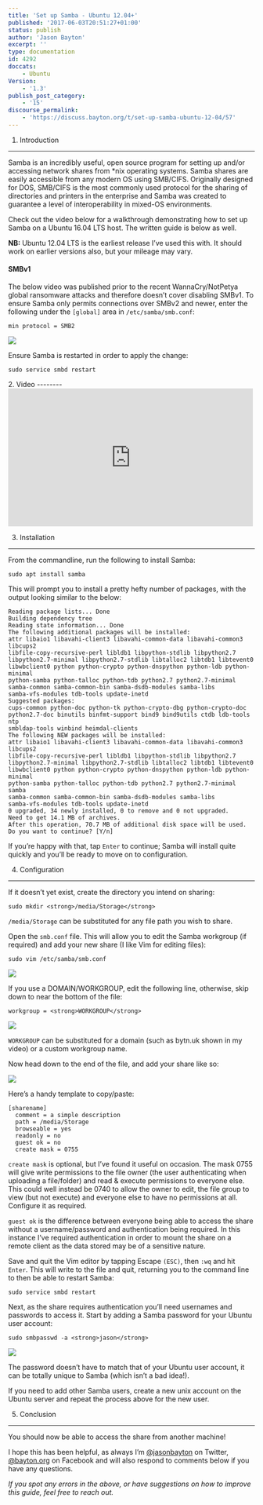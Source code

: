 ```yaml
---
title: 'Set up Samba - Ubuntu 12.04+'
published: '2017-06-03T20:51:27+01:00'
status: publish
author: 'Jason Bayton'
excerpt: ''
type: documentation
id: 4292
doccats:
    - Ubuntu
Version:
    - '1.3'
publish_post_category:
    - '15'
discourse_permalink:
    - 'https://discuss.bayton.org/t/set-up-samba-ubuntu-12-04/57'
---
```

1. Introduction
---------------

Samba is an incredibly useful, open source program for setting up and/or accessing network shares from \*nix operating systems. Samba shares are easily accessible from any modern OS using SMB/CIFS. Originally designed for DOS, SMB/CIFS is the most commonly used protocol for the sharing of directories and printers in the enterprise and Samba was created to guarantee a level of interoperability in mixed-OS environments.

Check out the video below for a walkthrough demonstrating how to set up Samba on a Ubuntu 16.04 LTS host. The written guide is below as well.

**NB:** Ubuntu 12.04 LTS is the earliest release I’ve used this with. It should work on earlier versions also, but your mileage may vary.

<div class="callout callout-danger"> 

#### SMBv1

The below video was published prior to the recent WannaCry/NotPetya global ransomware attacks and therefore doesn’t cover disabling SMBv1. To ensure Samba only permits connections over SMBv2 and newer, enter the following under the `[global]` area in `/etc/samba/smb.conf`:

`min protocol = SMB2`

[![](https://r2_worker.bayton.workers.dev/uploads/2017/06/disable_smbv1.png)](https://r2_worker.bayton.workers.dev/uploads/2017/06/disable_smbv1.png)

Ensure Samba is restarted in order to apply the change:

`sudo service smbd restart`

</div>2. Video
--------

<iframe allow="accelerometer; autoplay; encrypted-media; gyroscope; picture-in-picture" allowfullscreen="" frameborder="0" height="281" loading="lazy" src="https://www.youtube.com/embed/Ns6fuS8nXN4?feature=oembed" title="Install and configure Samba - Ubuntu 16.04 LTS" width="500"></iframe>

3. Installation
---------------

From the commandline, run the following to install Samba:

`sudo apt install samba`

This will prompt you to install a pretty hefty number of packages, with the output looking similar to the below:

```
Reading package lists... Done
Building dependency tree
Reading state information... Done
The following additional packages will be installed:
attr libaio1 libavahi-client3 libavahi-common-data libavahi-common3 libcups2
libfile-copy-recursive-perl libldb1 libpython-stdlib libpython2.7
libpython2.7-minimal libpython2.7-stdlib libtalloc2 libtdb1 libtevent0
libwbclient0 python python-crypto python-dnspython python-ldb python-minimal
python-samba python-talloc python-tdb python2.7 python2.7-minimal
samba-common samba-common-bin samba-dsdb-modules samba-libs
samba-vfs-modules tdb-tools update-inetd
Suggested packages:
cups-common python-doc python-tk python-crypto-dbg python-crypto-doc
python2.7-doc binutils binfmt-support bind9 bind9utils ctdb ldb-tools ntp
smbldap-tools winbind heimdal-clients
The following NEW packages will be installed:
attr libaio1 libavahi-client3 libavahi-common-data libavahi-common3 libcups2
libfile-copy-recursive-perl libldb1 libpython-stdlib libpython2.7
libpython2.7-minimal libpython2.7-stdlib libtalloc2 libtdb1 libtevent0
libwbclient0 python python-crypto python-dnspython python-ldb python-minimal
python-samba python-talloc python-tdb python2.7 python2.7-minimal samba
samba-common samba-common-bin samba-dsdb-modules samba-libs
samba-vfs-modules tdb-tools update-inetd
0 upgraded, 34 newly installed, 0 to remove and 0 not upgraded.
Need to get 14.1 MB of archives.
After this operation, 70.7 MB of additional disk space will be used.
Do you want to continue? [Y/n]
```

If you’re happy with that, tap `Enter` to continue; Samba will install quite quickly and you’ll be ready to move on to configuration.

4. Configuration
----------------

If it doesn’t yet exist, create the directory you intend on sharing:

`sudo mkdir <strong>/media/Storage</strong>`

`/media/Storage` can be substituted for any file path you wish to share.

Open the `smb.conf` file. This will allow you to edit the Samba workgroup (if required) and add your new share (I like Vim for editing files):

`sudo vim /etc/samba/smb.conf`

[![](https://r2_worker.bayton.workers.dev/uploads/2017/01/sambaconf.png)](https://r2_worker.bayton.workers.dev/uploads/2017/01/sambaconf.png)

If you use a DOMAIN/WORKGROUP, edit the following line, otherwise, skip down to near the bottom of the file:

`workgroup = <strong>WORKGROUP</strong>`

[![](https://r2_worker.bayton.workers.dev/uploads/2017/01/workgroup.png)](https://r2_worker.bayton.workers.dev/uploads/2017/01/workgroup.png)

`WORKGROUP` can be substituted for a domain (such as bytn.uk shown in my video) or a custom workgroup name.

Now head down to the end of the file, and add your share like so:

[![](https://r2_worker.bayton.workers.dev/uploads/2017/01/shareinsert.png)](https://r2_worker.bayton.workers.dev/uploads/2017/01/shareinsert.png)

Here’s a handy template to copy/paste:

```
[sharename]
  comment = a simple description
  path = /media/Storage
  browseable = yes
  readonly = no
  guest ok = no
  create mask = 0755
```

`create mask` is optional, but I’ve found it useful on occasion. The mask 0755 will give write permissions to the file owner (the user authenticating when uploading a file/folder) and read &amp; execute permissions to everyone else. This could well instead be 0740 to allow the owner to edit, the file group to view (but not execute) and everyone else to have no permissions at all. Configure it as required.

`guest ok` is the difference between everyone being able to access the share without a username/password and authentication being required. In this instance I’ve required authentication in order to mount the share on a remote client as the data stored may be of a sensitive nature.

Save and quit the Vim editor by tapping Escape `(ESC)`, then `:wq` and hit `Enter`. This will write to the file and quit, returning you to the command line to then be able to restart Samba:

`sudo service smbd restart`

Next, as the share requires authentication you’ll need usernames and passwords to access it. Start by adding a Samba password for your Ubuntu user account:

`sudo smbpasswd -a <strong>jason</strong>`

[![](https://r2_worker.bayton.workers.dev/uploads/2017/01/passwd.png)](https://r2_worker.bayton.workers.dev/uploads/2017/01/passwd.png)

The password doesn’t have to match that of your Ubuntu user account, it can be totally unique to Samba (which isn’t a bad idea!).

If you need to add other Samba users, create a new unix account on the Ubuntu server and repeat the process above for the new user.

5. Conclusion
-------------

You should now be able to access the share from another machine!

I hope this has been helpful, as always I’m [@jasonbayton](https://twitter.com/jasonbayton) on Twitter, [@bayton.org](https://facebook.com/bayton.org) on Facebook and will also respond to comments below if you have any questions.

*If you spot any errors in the above, or have suggestions on how to improve this guide, feel free to reach out.*